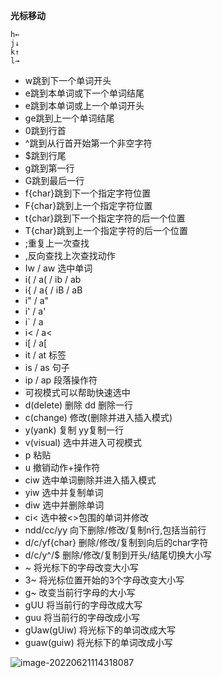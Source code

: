 **光标移动**

```
h←
j↓
k↑
l→
```

+ w跳到下一个单词开头
+ e跳到本单词或下一个单词结尾
+ e跳到本单词或上一个单词开头
+ ge跳到上一个单词结尾
+ 0跳到行首
+ ^跳到从行首开始第一个非空字符
+ $跳到行尾
+ g跳到第一行
+ G跳到最后一行
+ f{char}跳到下一个指定字符位置
+ F{char}跳到上一个指定字符位置
+ t{char}跳到下一个指定字符的后一个位置
+ T{char}跳到上一个指定字符的后一个位置
+ ;重复上一次查找
+ ,反向查找上次查找动作
+ Iw / aw 选中单词
+ i( / a( / ib / ab
+ i{ / a{ / iB / aB
+ i" / a"
+ i' / a'
+ i` / a
+ i< / a<
+ i[ / a[
+ it / at 标签
+ is / as 句子
+ ip / ap 段落操作符
+ 可视模式可以帮助快速选中
+ d(delete) 删除 dd 删除一行
+ c(change) 修改(删除并进入插入模式)
+ y(yank) 复制 yy复制一行
+ v(visual) 选中并进入可视模式
+ p 粘贴
+ u 撤销动作+操作符
+ ciw 选中单词删除并进入插入模式
+ yiw 选中并复制单词
+ diw 选中并删除单词
+ ci< 选中被<>包围的单词并修改
+ ndd/cc/yy 向下删除/修改/复制n行,包括当前行
+ d/c/yf{char} 删除/修改/复制到向后的char字符
+ d/c/y^/$ 删除/修改/复制到开头/结尾切换大小写
+ ~ 将光标下的字母改变大小写
+ 3~ 将光标位置开始的3个字母改变大小写
+ g~ 改变当前行字母的大小写
+ gUU 将当前行的字母改成大写
+ guu 将当前行的字母改成小写
+ gUaw(gUiw) 将光标下的单词改成大写
+ guaw(guiw) 将光标下的单词改成小写

![image-20220621114318087](/Users/a/Desktop/ljf/myfile/myGitServer/md-note/vscode的vim操作/image-20220621114318087.png)